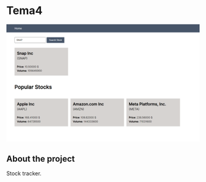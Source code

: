 # Tema4

<p align="center">
  <img src="https://github.com/zsoltibv/Angular-Sem-2/blob/main/tema-4/demo/demo.png" alt="accessibility text">
</p>

## About the project

Stock tracker.
